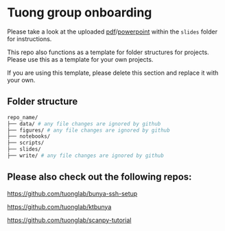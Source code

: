 # Tuong group onboarding

Please take a look at the uploaded [pdf](slides/TuongLab_notebook_managements.pdf)/[powerpoint](slides/TuongLab_notebook_managements.pptx) within the `slides` folder for instructions.

This repo also functions as a template for folder structures for projects. Please use this as a template for your own projects.

If you are using this template, please delete this section and replace it with your own.

## Folder structure

```bash
repo_name/
├── data/ # any file changes are ignored by github
├── figures/ # any file changes are ignored by github
├── notebooks/
├── scripts/
├── slides/
├── write/ # any file changes are ignored by github
```

## Please also check out the following repos:

https://github.com/tuonglab/bunya-ssh-setup

https://github.com/tuonglab/ktbunya

https://github.com/tuonglab/scanpy-tutorial
